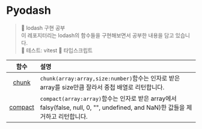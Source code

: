 # Pyodash

> 👟 lodash 구현 공부<br/>
> 이 레포지터리는 lodash의 함수들을 구현해보면서 공부한 내용을 담고 있습니다.<br/>
> 🧪 테스트: vitest
> 🐥 타입스크립트

|                                 함수                                  | 설명                                                                                                                           |
| :-------------------------------------------------------------------: | :----------------------------------------------------------------------------------------------------------------------------- |
|   [chunk](https://github.com/Pyotato/Pyodash/tree/main/Array/chunk)   | `chunk(array:array,size:number)`함수는 인자로 받은 array를 size만큼 잘라서 중첩 배열로 리턴합니다.                             |
| [compact](https://github.com/Pyotato/Pyodash/tree/main/Array/compact) | `compact(array:array)`함수는 인자로 받은 array에서 falsy(false, null, 0, "", undefined, and NaN)한 값들을 제거하고 리턴합니다. |
